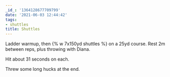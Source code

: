 ```yaml
---
_id_: '1364128677709799'
date: '2021-06-03 12:44:42'
tags:
- shuttles
title: Shuttles
---
```


Ladder warmup, then {% w 7x150yd shuttles %} on a 25yd course. Rest 2m between reps, plus throwing with Diana.

Hit about 31 seconds on each.

Threw some long hucks at the end.
